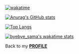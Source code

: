 [![wakatime](https://wakatime.com/badge/user/b85da757-a4de-4c36-8382-985d54b15155.svg)](https://wakatime.com/@b85da757-a4de-4c36-8382-985d54b15155)

[![Anurag's GitHub stats](https://github-readme-stats.vercel.app/api?username=byebye-sama&count_private=true&show_icons=true&theme=radical)](https://github.com/ByeBye-Sama)

[![Top Langs](https://github-readme-stats.vercel.app/api/top-langs/?username=anuraghazra&layout=compact&langs_count=8&theme=radical)](https://github.com/ByeBye-Sama)

[![byebye_sama's wakatime stats](https://github-readme-stats.vercel.app/api/wakatime?username=byebye_sama)](https://wakatime.com/@byebye_sama)

Back to my <a href="https://github.com/ByeBye-Sama" target="_blank"><b>PROFILE</b></a>
